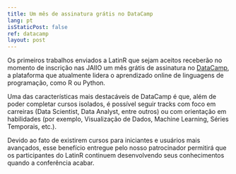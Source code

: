 ```yaml
---
title: Um mês de assinatura grátis no DataCamp
lang: pt
isStaticPost: false
ref: datacamp
layout: post
---
```


Os primeiros trabalhos enviados a LatinR que sejam aceitos receberão no momento de inscrição nas JAIIO um mês grátis de assinatura no [DataCamp](https://www.datacamp.com/), a plataforma que atualmente lidera o aprendizado online de linguagens de programação, como R ou Python. 

Uma das características mais destacáveis de DataCamp é que, além de poder completar cursos isolados, é possível seguir tracks com foco em carreiras (Data Scientist, Data Analyst, entre outros) ou com orientação em habilidades (por exemplo, Visualização de Dados, Machine Learning, Séries Temporais, etc.). 

Devido ao fato de existirem cursos para iniciantes e usuários mais avançados, esse benefício entregue pelo nosso patrocinador permitirá que os participantes do LatinR continuem desenvolvendo seus conhecimentos quando a conferência acabar.
